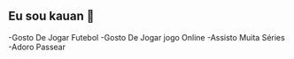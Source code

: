## Eu sou kauan  👋

-Gosto De Jogar Futebol
-Gosto De Jogar jogo Online
-Assisto Muita Séries
-Adoro Passear
